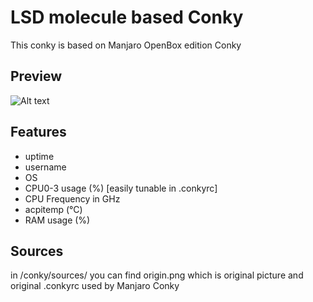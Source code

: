# LSD molecule based Conky
This conky is based on Manjaro OpenBox edition Conky

## Preview
![Alt text](https://pbs.twimg.com/media/CNuLJi5WgAAuBFZ.png "LSD-Conky Preview")

## Features
- uptime
- username
- OS
- CPU0-3 usage (%) [easily tunable in .conkyrc]
- CPU Frequency in GHz
- acpitemp (°C)
- RAM usage (%)

## Sources
in /conky/sources/ you can find origin.png which is original picture and original .conkyrc used by Manjaro Conky 
